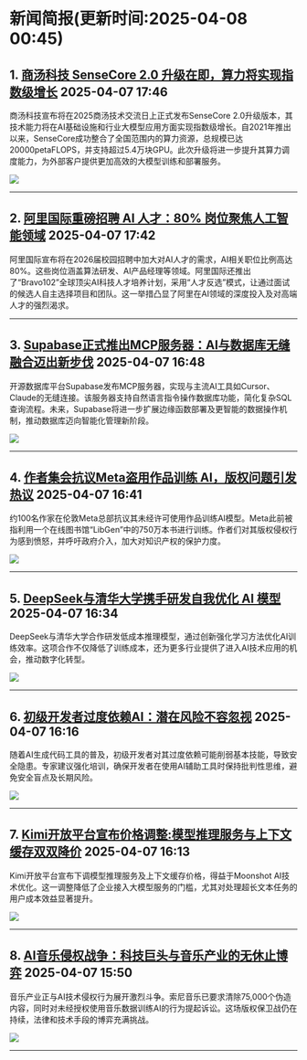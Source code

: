 # 新闻简报(更新时间:2025-04-08 00:45)

## 1. [商汤科技 SenseCore 2.0 升级在即，算力将实现指数级增长](https://www.aibase.com/zh/news/16902)   2025-04-07 17:46

商汤科技宣布将在2025商汤技术交流日上正式发布SenseCore 2.0升级版本，其技术能力将在AI基础设施和行业大模型应用方面实现指数级增长。自2021年推出以来，SenseCore成功整合了全国范围内的算力资源，总规模已达20000petaFLOPS，并支持超过5.4万块GPU。此次升级将进一步提升其算力调度能力，为外部客户提供更加高效的大模型训练和部署服务。

![](https://upload.chinaz.com/2025/0407/6387964477859898803557998.png)

---

## 2. [阿里国际重磅招聘 AI 人才：80% 岗位聚焦人工智能领域](https://www.aibase.com/zh/news/16901)   2025-04-07 17:42

阿里国际宣布将在2026届校园招聘中加大对AI人才的需求，AI相关职位比例高达80%。这些岗位涵盖算法研发、AI产品经理等领域。阿里国际还推出了“Bravo102”全球顶尖AI科技人才培养计划，采用“人才反选”模式，让通过面试的候选人自主选择项目和团队。这一举措凸显了阿里在AI领域的深度投入及对高端人才的强烈渴求。

---

## 3. [Supabase正式推出MCP服务器：AI与数据库无缝融合迈出新步伐](https://www.aibase.com/zh/news/16899)   2025-04-07 16:48

开源数据库平台Supabase发布MCP服务器，实现与主流AI工具如Cursor、Claude的无缝连接。该服务器支持自然语言指令操作数据库功能，简化复杂SQL查询流程。未来，Supabase将进一步扩展边缘函数部署及更智能的数据操作机制，推动数据库迈向智能化管理新阶段。

![](https://pic.chinaz.com/picmap/202304071742179671_1.jpg)

---

## 4. [作者集会抗议Meta盗用作品训练 AI，版权问题引发热议](https://www.aibase.com/zh/news/16898)   2025-04-07 16:41

约100名作家在伦敦Meta总部抗议其未经许可使用作品训练AI模型。Meta此前被指利用一个在线图书馆“LibGen”中的750万本书进行训练。作者们对其版权侵权行为感到愤怒，并呼吁政府介入，加大对知识产权的保护力度。

![](https://pic.chinaz.com/picmap/202111072153100579_0.jpg)

---

## 5. [DeepSeek与清华大学携手研发自我优化 AI 模型](https://www.aibase.com/zh/news/16897)   2025-04-07 16:34

DeepSeek与清华大学合作研发低成本推理模型，通过创新强化学习方法优化AI训练效率。这项合作不仅降低了训练成本，还为更多行业提供了进入AI技术应用的机会，推动数字化转型。

![](https://pic.chinaz.com/picmap/202502051558227846_7.jpg)

---

## 6. [初级开发者过度依赖AI：潜在风险不容忽视](https://www.aibase.com/zh/news/16896)   2025-04-07 16:16

随着AI生成代码工具的普及，初级开发者对其过度依赖可能削弱基本技能，导致安全隐患。专家建议强化培训，确保开发者在使用AI辅助工具时保持批判性思维，避免安全盲点及长期风险。

![](https://pic.chinaz.com/picmap/202308291638475569_2.jpg)

---

## 7. [Kimi开放平台宣布价格调整:模型推理服务与上下文缓存双双降价](https://www.aibase.com/zh/news/16895)   2025-04-07 16:13

Kimi开放平台宣布下调模型推理服务及上下文缓存价格，得益于Moonshot AI技术优化。这一调整降低了企业接入大模型服务的门槛，尤其对处理超长文本任务的用户成本效益显著提升。

![](https://upload.chinaz.com/2025/0407/6387963919140479808316384.png)

---

## 8. [AI音乐侵权战争：科技巨头与音乐产业的无休止博弈](https://www.aibase.com/zh/news/16894)   2025-04-07 15:50

音乐产业正与AI技术侵权行为展开激烈斗争。索尼音乐已要求清除75,000个伪造内容，同时对未经授权使用音乐数据训练AI的行为提起诉讼。这场版权保卫战仍在持续，法律和技术手段的博弈充满挑战。

![](https://pic.chinaz.com/picmap/202406061628277311_0.jpg) 

--- 
